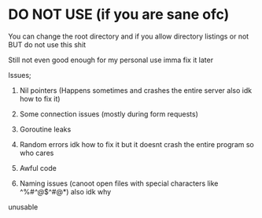 ﻿# DO NOT USE (if you are sane ofc)
You can change the root directory and if you allow directory listings or not BUT do not use this shit


Still not even good enough for my personal use imma fix it later

Issues;

1. Nil pointers (Happens sometimes and crashes the entire server also idk how to fix it)

2. Some connection issues (mostly during form requests)

3. Goroutine leaks

4. Random errors idk how to fix it but it doesnt crash the entire program so who cares

5. Awful code

6. Naming issues (canoot open files with special characters like ^%#*^@*$^#@*) also idk why



unusable

